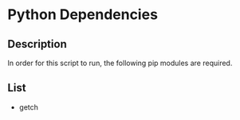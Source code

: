 # Python Dependencies

## Description

In order for this script to run, the following pip modules are required.

## List
 
 - getch
 